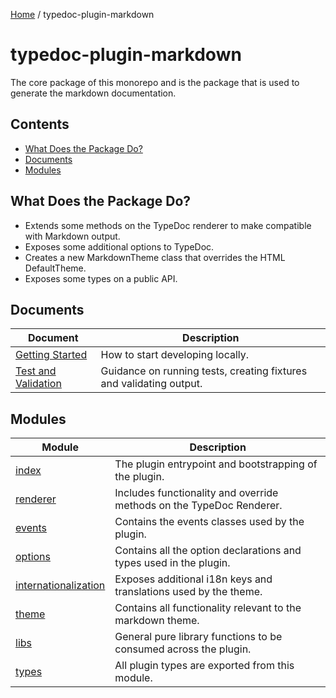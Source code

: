 [Home](../README.md) / typedoc-plugin-markdown

# typedoc-plugin-markdown

The core package of this monorepo and is the package that is used to generate the markdown documentation.

## Contents

* [What Does the Package Do?](#what-does-the-package-do)
* [Documents](#documents)
* [Modules](#modules)

## What Does the Package Do?

* Extends some methods on the TypeDoc renderer to make compatible with Markdown output.
* Exposes some additional options to TypeDoc.
* Creates a new MarkdownTheme class that overrides the HTML DefaultTheme.
* Exposes some types on a public API.

## Documents

| Document                                                | Description                                                         |
| ------------------------------------------------------- | ------------------------------------------------------------------- |
| [Getting Started](documents/Getting-Started.md)         | How to start developing locally.                                    |
| [Test and Validation](documents/Test-and-Validation.md) | Guidance on running tests, creating fixtures and validating output. |

## Modules

| Module                                                 | Description                                                          |
| ------------------------------------------------------ | -------------------------------------------------------------------- |
| [index](index/README.md)                               | The plugin entrypoint and bootstrapping of the plugin.               |
| [renderer](renderer/README.md)                         | Includes functionality and override methods on the TypeDoc Renderer. |
| [events](events/README.md)                             | Contains the events classes used by the plugin.                      |
| [options](options/README.md)                           | Contains all the option declarations and types used in the plugin.   |
| [internationalization](internationalization/README.md) | Exposes additional i18n keys and translations used by the theme.     |
| [theme](theme/README.md)                               | Contains all functionality relevant to the markdown theme.           |
| [libs](libs/README.md)                                 | General pure library functions to be consumed across the plugin.     |
| [types](types/README.md)                               | All plugin types are exported from this module.                      |
